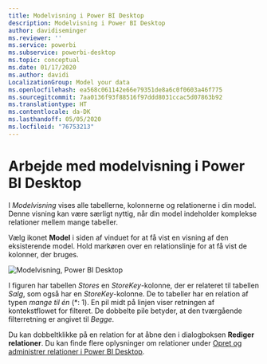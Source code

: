 ```yaml
---
title: Modelvisning i Power BI Desktop
description: Modelvisning i Power BI Desktop
author: davidiseminger
ms.reviewer: ''
ms.service: powerbi
ms.subservice: powerbi-desktop
ms.topic: conceptual
ms.date: 01/17/2020
ms.author: davidi
LocalizationGroup: Model your data
ms.openlocfilehash: ea568c061142e66e79351de8a6c0f0603a46f775
ms.sourcegitcommit: 7aa0136f93f88516f97ddd8031ccac5d07863b92
ms.translationtype: HT
ms.contentlocale: da-DK
ms.lasthandoff: 05/05/2020
ms.locfileid: "76753213"
---
```

# <a name="work-with-model-view-in-power-bi-desktop"></a>Arbejde med modelvisning i Power BI Desktop

I *Modelvisning* vises alle tabellerne, kolonnerne og relationerne i din model. Denne visning kan være særligt nyttig, når din model indeholder komplekse relationer mellem mange tabeller.

Vælg ikonet **Model** i siden af vinduet for at få vist en visning af den eksisterende model. Hold markøren over en relationslinje for at få vist de kolonner, der bruges.

![Modelvisning, Power BI Desktop](media/desktop-relationship-view/model-view-full-screen.png)

I figuren har tabellen *Stores* en *StoreKey*-kolonne, der er relateret til tabellen *Salg*, som også har en *StoreKey*-kolonne. De to tabeller har en relation af typen *mange til én* (\*: 1). En pil midt på linjen viser retningen af kontekstflowet for filteret. De dobbelte pile betyder, at den tværgående filterretning er angivet til *Begge*.

Du kan dobbeltklikke på en relation for at åbne den i dialogboksen **Rediger relationer**. Du kan finde flere oplysninger om relationer under [Opret og administrer relationer i Power BI Desktop](desktop-create-and-manage-relationships.md).
